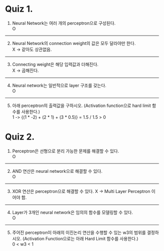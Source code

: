 Quiz 1.
========
1. Neural Network는 여러 개의 perceptron으로 구성된다.  
O
--------------------------------------------------
2. Neural Network의 connection weight의 값은 모두 달라야만 한다.  
X -> 같아도 상관없음.
--------------------------------------------------
3. Connecting weight은 해당 입력값과 더해진다.  
X -> 곱해진다.
--------------------------------------------------
4. Neural network는 일반적으로 layer 구조를 갖는다.  
O
--------------------------------------------------
5. 아래 perceptron의 출력값을 구하시오. (Activation function으로 hard limit 함수를 사용한다.)  
1 -> {(1 * -2) + (2 * 1) + (3 * 0.5)} = 1.5 / 1.5 > 0

Quiz 2.
========
1. Perceptron은 선형으로 분리 가능한 문제를 해결할 수 있다.  
O
--------------------------------------------------
2. AND 연산은 neural network으로 해결할 수 있다.  
O
--------------------------------------------------
3. XOR 연산은 perceptron으로 해결할 수 있다. X -> Multi Layer Perceptron 이어야 함. 
--------------------------------------------------
4. Layer가 3개인 neural network은 임의의 함수를 모델링할 수 있다.  
O
--------------------------------------------------
5. 주어진 perceptron이 아래의 이진논리 연산을 수행할 수 있는 w3의 범위를 결정하시오. (Activation Function으로는 아래 Hard Limit 함수를 사용한다.)  
0 < w3 < 1